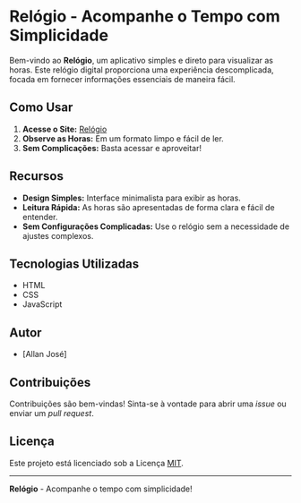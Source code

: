 # Relógio - Acompanhe o Tempo com Simplicidade

Bem-vindo ao **Relógio**, um aplicativo simples e direto para visualizar as horas. Este relógio digital proporciona uma experiência descomplicada, focada em fornecer informações essenciais de maneira fácil.

## Como Usar

1. **Acesse o Site:** [Relógio](https://https-allan.github.io/relogio/)
2. **Observe as Horas:** Em um formato limpo e fácil de ler.
3. **Sem Complicações:** Basta acessar e aproveitar!

## Recursos

- **Design Simples:** Interface minimalista para exibir as horas.
- **Leitura Rápida:** As horas são apresentadas de forma clara e fácil de entender.
- **Sem Configurações Complicadas:** Use o relógio sem a necessidade de ajustes complexos.

## Tecnologias Utilizadas

- HTML
- CSS
- JavaScript

## Autor

- [Allan José]

## Contribuições

Contribuições são bem-vindas! Sinta-se à vontade para abrir uma *issue* ou enviar um *pull request*.

## Licença

Este projeto está licenciado sob a Licença [MIT](LICENSE).

---

**Relógio** - Acompanhe o tempo com simplicidade!
